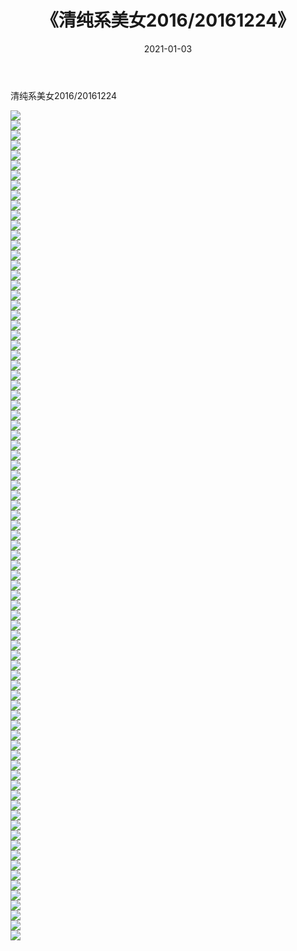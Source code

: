 ﻿---
layout: post
title:  《清纯系美女2016/20161224》
date:   2021-01-03
img: http://img.660000.xyz/Sharelink/清纯系美女/2016/20161224/000.jpg
categories: [美女, 清纯, 唯美]
---

清纯系美女2016/20161224

 ![](http://img.660000.xyz/Sharelink/清纯系美女/2016/20161224/001.jpg) <br>![](http://img.660000.xyz/Sharelink/清纯系美女/2016/20161224/002.jpg) <br>![](http://img.660000.xyz/Sharelink/清纯系美女/2016/20161224/003.jpg) <br>![](http://img.660000.xyz/Sharelink/清纯系美女/2016/20161224/004.jpg) <br>![](http://img.660000.xyz/Sharelink/清纯系美女/2016/20161224/005.jpg) <br>![](http://img.660000.xyz/Sharelink/清纯系美女/2016/20161224/006.jpg) <br>![](http://img.660000.xyz/Sharelink/清纯系美女/2016/20161224/007.jpg) <br>![](http://img.660000.xyz/Sharelink/清纯系美女/2016/20161224/008.jpg) <br>![](http://img.660000.xyz/Sharelink/清纯系美女/2016/20161224/009.jpg) <br>![](http://img.660000.xyz/Sharelink/清纯系美女/2016/20161224/010.jpg) <br>![](http://img.660000.xyz/Sharelink/清纯系美女/2016/20161224/011.jpg) <br>![](http://img.660000.xyz/Sharelink/清纯系美女/2016/20161224/012.jpg) <br>![](http://img.660000.xyz/Sharelink/清纯系美女/2016/20161224/013.jpg) <br>![](http://img.660000.xyz/Sharelink/清纯系美女/2016/20161224/014.jpg) <br>![](http://img.660000.xyz/Sharelink/清纯系美女/2016/20161224/015.jpg) <br>![](http://img.660000.xyz/Sharelink/清纯系美女/2016/20161224/016.jpg) <br>![](http://img.660000.xyz/Sharelink/清纯系美女/2016/20161224/017.jpg) <br>![](http://img.660000.xyz/Sharelink/清纯系美女/2016/20161224/018.jpg) <br>![](http://img.660000.xyz/Sharelink/清纯系美女/2016/20161224/019.jpg) <br>![](http://img.660000.xyz/Sharelink/清纯系美女/2016/20161224/020.jpg) <br>![](http://img.660000.xyz/Sharelink/清纯系美女/2016/20161224/021.jpg) <br>![](http://img.660000.xyz/Sharelink/清纯系美女/2016/20161224/022.jpg) <br>![](http://img.660000.xyz/Sharelink/清纯系美女/2016/20161224/023.jpg) <br>![](http://img.660000.xyz/Sharelink/清纯系美女/2016/20161224/024.jpg) <br>![](http://img.660000.xyz/Sharelink/清纯系美女/2016/20161224/025.jpg) <br>![](http://img.660000.xyz/Sharelink/清纯系美女/2016/20161224/026.jpg) <br>![](http://img.660000.xyz/Sharelink/清纯系美女/2016/20161224/027.jpg) <br>![](http://img.660000.xyz/Sharelink/清纯系美女/2016/20161224/028.jpg) <br>![](http://img.660000.xyz/Sharelink/清纯系美女/2016/20161224/029.jpg) <br>![](http://img.660000.xyz/Sharelink/清纯系美女/2016/20161224/030.jpg) <br>![](http://img.660000.xyz/Sharelink/清纯系美女/2016/20161224/031.jpg) <br>![](http://img.660000.xyz/Sharelink/清纯系美女/2016/20161224/032.jpg) <br>![](http://img.660000.xyz/Sharelink/清纯系美女/2016/20161224/033.jpg) <br>![](http://img.660000.xyz/Sharelink/清纯系美女/2016/20161224/034.jpg) <br>![](http://img.660000.xyz/Sharelink/清纯系美女/2016/20161224/035.jpg) <br>![](http://img.660000.xyz/Sharelink/清纯系美女/2016/20161224/036.jpg) <br>![](http://img.660000.xyz/Sharelink/清纯系美女/2016/20161224/037.jpg) <br>![](http://img.660000.xyz/Sharelink/清纯系美女/2016/20161224/038.jpg) <br>![](http://img.660000.xyz/Sharelink/清纯系美女/2016/20161224/039.jpg) <br>![](http://img.660000.xyz/Sharelink/清纯系美女/2016/20161224/040.jpg) <br>![](http://img.660000.xyz/Sharelink/清纯系美女/2016/20161224/041.jpg) <br>![](http://img.660000.xyz/Sharelink/清纯系美女/2016/20161224/042.jpg) <br>![](http://img.660000.xyz/Sharelink/清纯系美女/2016/20161224/043.jpg) <br>![](http://img.660000.xyz/Sharelink/清纯系美女/2016/20161224/044.jpg) <br>![](http://img.660000.xyz/Sharelink/清纯系美女/2016/20161224/045.jpg) <br>![](http://img.660000.xyz/Sharelink/清纯系美女/2016/20161224/046.jpg) <br>![](http://img.660000.xyz/Sharelink/清纯系美女/2016/20161224/047.jpg) <br>![](http://img.660000.xyz/Sharelink/清纯系美女/2016/20161224/048.jpg) <br>![](http://img.660000.xyz/Sharelink/清纯系美女/2016/20161224/049.jpg) <br>![](http://img.660000.xyz/Sharelink/清纯系美女/2016/20161224/050.jpg) <br>![](http://img.660000.xyz/Sharelink/清纯系美女/2016/20161224/051.jpg) <br>![](http://img.660000.xyz/Sharelink/清纯系美女/2016/20161224/052.jpg) <br>![](http://img.660000.xyz/Sharelink/清纯系美女/2016/20161224/053.jpg) <br>![](http://img.660000.xyz/Sharelink/清纯系美女/2016/20161224/054.jpg) <br>![](http://img.660000.xyz/Sharelink/清纯系美女/2016/20161224/055.jpg) <br>![](http://img.660000.xyz/Sharelink/清纯系美女/2016/20161224/056.jpg) <br>![](http://img.660000.xyz/Sharelink/清纯系美女/2016/20161224/057.jpg) <br>![](http://img.660000.xyz/Sharelink/清纯系美女/2016/20161224/058.jpg) <br>![](http://img.660000.xyz/Sharelink/清纯系美女/2016/20161224/059.jpg) <br>![](http://img.660000.xyz/Sharelink/清纯系美女/2016/20161224/060.jpg) <br>![](http://img.660000.xyz/Sharelink/清纯系美女/2016/20161224/061.jpg) <br>![](http://img.660000.xyz/Sharelink/清纯系美女/2016/20161224/062.jpg) <br>![](http://img.660000.xyz/Sharelink/清纯系美女/2016/20161224/063.jpg) <br>![](http://img.660000.xyz/Sharelink/清纯系美女/2016/20161224/064.jpg) <br>![](http://img.660000.xyz/Sharelink/清纯系美女/2016/20161224/065.jpg) <br>![](http://img.660000.xyz/Sharelink/清纯系美女/2016/20161224/066.jpg) <br>![](http://img.660000.xyz/Sharelink/清纯系美女/2016/20161224/067.jpg) <br>![](http://img.660000.xyz/Sharelink/清纯系美女/2016/20161224/068.jpg) <br>![](http://img.660000.xyz/Sharelink/清纯系美女/2016/20161224/069.jpg) <br>![](http://img.660000.xyz/Sharelink/清纯系美女/2016/20161224/070.jpg) <br>![](http://img.660000.xyz/Sharelink/清纯系美女/2016/20161224/071.jpg) <br>![](http://img.660000.xyz/Sharelink/清纯系美女/2016/20161224/072.jpg) <br>![](http://img.660000.xyz/Sharelink/清纯系美女/2016/20161224/073.jpg) <br>![](http://img.660000.xyz/Sharelink/清纯系美女/2016/20161224/074.jpg) <br>![](http://img.660000.xyz/Sharelink/清纯系美女/2016/20161224/075.jpg) <br>![](http://img.660000.xyz/Sharelink/清纯系美女/2016/20161224/076.jpg) <br>![](http://img.660000.xyz/Sharelink/清纯系美女/2016/20161224/077.jpg) <br>![](http://img.660000.xyz/Sharelink/清纯系美女/2016/20161224/078.jpg) <br>![](http://img.660000.xyz/Sharelink/清纯系美女/2016/20161224/079.jpg) <br>![](http://img.660000.xyz/Sharelink/清纯系美女/2016/20161224/080.jpg) <br>![](http://img.660000.xyz/Sharelink/清纯系美女/2016/20161224/081.jpg) <br>![](http://img.660000.xyz/Sharelink/清纯系美女/2016/20161224/082.jpg) <br>![](http://img.660000.xyz/Sharelink/清纯系美女/2016/20161224/083.jpg) <br>